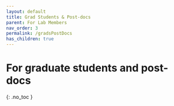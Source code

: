```yaml
---
layout: default
title: Grad Students & Post-docs
parent: For Lab Members
nav_order: 3
permalink: /gradsPostDocs
has_children: true
---
```


# For graduate students and post-docs
{: .no_toc }


